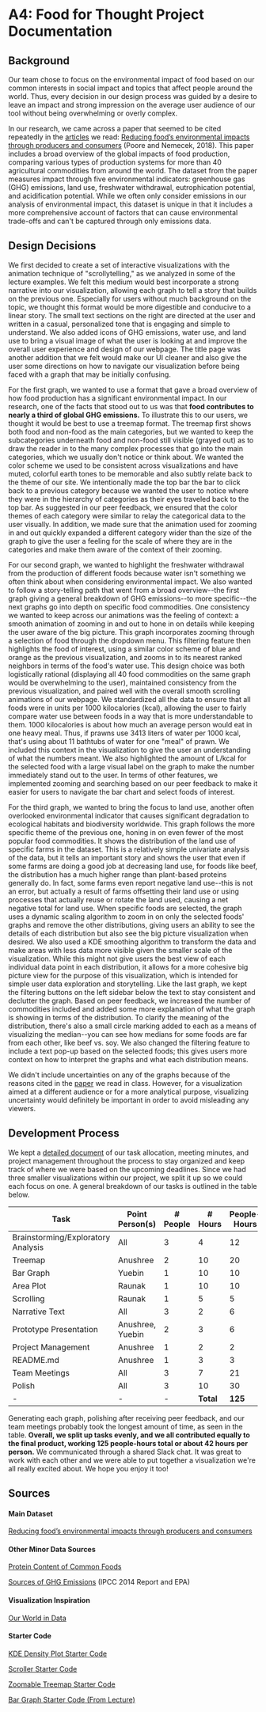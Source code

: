 # A4: Food for Thought Project Documentation

## Background 

Our team chose to focus on the environmental impact of food based on our common interests in social impact and topics that affect people around the world. Thus, every decision in our design process was guided by a desire to leave an impact and strong impression on the average user audience of our tool without being overwhelming or overly complex. 

In our research, we came across a paper that seemed to be cited repeatedly in the [articles](https://ourworldindata.org/environmental-impacts-of-food) we read: [Reducing food’s environmental impacts through producers and consumers](https://science.sciencemag.org/content/360/6392/987) (Poore and Nemecek, 2018). This paper includes a broad overview of the global impacts of food production, comparing various types of production systems for more than 40 agricultural commodities from around the world. The dataset from the paper measures impact through five environmental indicators: greenhouse gas (GHG) emissions, land use, freshwater withdrawal, eutrophication potential, and acidification potential. While we often only consider emissions in our analysis of environmental impact, this dataset is unique in that it includes a more comprehensive account of factors that can cause environmental trade-offs and can't be captured through only emissions data. 

## Design Decisions

We first decided to create a set of interactive visualizations with the animation technique of "scrollytelling," as we analyzed in some of the lecture examples. We felt this medium would best incorporate a strong narrative into our visualization, allowing each graph to tell a story that builds on the previous one. Especially for users without much background on the topic, we thought this format would be more digestible and conducive to a linear story. The small text sections on the right are directed at the user and written in a casual, personalized tone that is engaging and simple to understand. We also added icons of GHG emissions, water use, and land use to bring a visual image of what the user is looking at and improve the overall user experience and design of our webpage. The title page was another addition that we felt would make our UI cleaner and also give the user some directions on how to navigate our visualization before being faced with a graph that may be initially confusing. 

For the first graph, we wanted to use a format that gave a broad overview of how food production has a significant environmental impact. In our research, one of the facts that stood out to us was that **food contributes to nearly a third of global GHG emissions.** To illustrate this to our users, we thought it would be best to use a treemap format. The treemap first shows both food and non-food as the main categories, but we wanted to keep the subcategories underneath food and non-food still visible (grayed out) as to draw the reader in to the many complex processes that go into the main categories, which we usually don't notice or think about. We wanted the color scheme we used to be consistent across visualizations and have muted, colorful earth tones to be memorable and also subtly relate back to the theme of our site. We intentionally made the top bar the bar to click back to a previous category because we wanted the user to notice where they were in the hierarchy of categories as their eyes traveled back to the top bar. As suggested in our peer feedback, we ensured that the color themes of each category were similar to relay the categorical data to the user visually. In addition, we made sure that the animation used for zooming in and out quickly expanded a different category wider than the size of the graph to give the user a feeling for the scale of where they are in the categories and make them aware of the context of their zooming. 

For our second graph, we wanted to highlight the freshwater withdrawal from the production of different foods because water isn't something we often think about when considering environmental impact. We also wanted to follow a story-telling path that went from a broad overview--the first graph giving a general breakdown of GHG emissions--to more specific--the next graphs go into depth on specific food commodities. One consistency we wanted to keep across our animations was the feeling of context: a smooth animation of zooming in and out to hone in on details while keeping the user aware of the big picture. This graph incorporates zooming through a selection of food through the dropdown menu. This filtering feature then highlights the food of interest, using a similar color scheme of blue and orange as the previous visualization, and zooms in to its nearest ranked neighbors in terms of the food's water use. This design choice was both logistically rational (displaying all 40 food commodities on the same graph would be overwhelming to the user), maintained consistency from the previous visualization, and paired well with the overall smooth scrolling animations of our webpage. We standardized all the data to ensure that all foods were in units per 1000 kilocalories (kcal), allowing the user to fairly compare water use between foods in a way that is more understandable to them. 1000 kilocalories is about how much an average person would eat in one heavy meal. Thus, if prawns use 3413 liters of water per 1000 kcal, that's using about 11 bathtubs of water for one "meal" of prawn. We included this context in the visualization to give the user an understanding of what the numbers meant. We also highlighted the amount of L/kcal for the selected food with a large visual label on the graph to make the number immediately stand out to the user. In terms of other features, we implemented zooming and searching based on our peer feedback to make it easier for users to navigate the bar chart and select foods of interest. 

For the third graph, we wanted to bring the focus to land use, another often overlooked environmental indicator that causes significant degradation to ecological habitats and biodiversity worldwide. This graph follows the more specific theme of the previous one, honing in on even fewer of the most popular food commodities. It shows the distribution of the land use of specific farms in the dataset. This is a relatively simple univariate analysis of the data, but it tells an important story and shows the user that even if some farms are doing a good job at decreasing land use, for foods like beef, the distribution has a much higher range than plant-based proteins generally do. In fact, some farms even report negative land use--this is not an error, but actually a result of farms offsetting their land use or using processes that actually reuse or rotate the land used, causing a net negative total for land use. When specific foods are selected, the graph uses a dynamic scaling algorithm to zoom in on only the selected foods' graphs and remove the other distributions, giving users an ability to see the details of each distribution but also see the big picture visualization when desired. We also used a KDE smoothing algorithm to transform the data and make areas with less data more visible given the smaller scale of the visualization. While this might not give users the best view of each individual data point in each distribution, it allows for a more cohesive big picture view for the purpose of this visualization, which is intended for simple user data exploration and storytelling. Like the last graph, we kept the filtering buttons on the left sidebar below the text to stay consistent and declutter the graph. Based on peer feedback, we increased the number of commodities included and added some more explanation of what the graph is showing in terms of the distribution. To clarify the meaning of the distribution, there's also a small circle marking added to each as a means of visualizing the median--you can see how medians for some foods are far from each other, like beef vs. soy. We also changed the filtering feature to include a text pop-up based on the selected foods; this gives users more context on how to interpret the graphs and what each distribution means.  

We didn't include uncertainties on any of the graphs because of the reasons cited in the [paper](https://ieeexplore.ieee.org/document/8805422) we read in class. However, for a visualization aimed at a different audience or for a more analytical purpose, visualizing uncertainty would definitely be important in order to avoid misleading any viewers. 

## Development Process

We kept a [detailed document](https://docs.google.com/document/d/1ion0fPCR9kv_oxrwtSAnY4OMmPUoXg2SYjhlvtjqQC0/edit?usp=sharing) of our task allocation, meeting minutes, and project management throughout the process to stay organized and keep track of where we were based on the upcoming deadlines. Since we had three smaller visualizations within our project, we split it up so we could each focus on one. A general breakdown of our tasks is outlined in the table below. 

| Task                               | Point Person(s)  | # People | # Hours   | People-Hours |
| ---------------------------------- | ---------------- | -------- | --------- | ------------ |
| Brainstorming/Exploratory Analysis | All              | 3        | 4         | 12           |
| Treemap                            | Anushree         | 2        | 10        | 20           |
| Bar Graph                          | Yuebin           | 1        | 10        | 10           |
| Area Plot                          | Raunak           | 1        | 10        | 10           |
| Scrolling                          | Raunak           | 1        | 5         | 5            |
| Narrative Text                     | All              | 3        | 2         | 6            |
| Prototype Presentation             | Anushree, Yuebin | 2        | 3         | 6            |
| Project Management                 | Anushree         | 1        | 2         | 2            |
| README.md                          | Anushree         | 1        | 3         | 3            |
| Team Meetings                      | All              | 3        | 7         | 21           |
| Polish                             | All              | 3        | 10        | 30           |
| -                                  | -                | -        | **Total** | **125**      |

Generating each graph, polishing after receiving peer feedback, and our team meetings probably took the longest amount of time, as seen in the table. **Overall, we split up tasks evenly, and we all contributed equally to the final product, working 125 people-hours total or about 42 hours per person.** We communicated through a shared Slack chat. It was great to work with each other and we were able to put together a visualization we're all really excited about. We hope you enjoy it too!

## Sources

#### Main Dataset

[Reducing food’s environmental impacts through producers and consumers](https://science.sciencemag.org/content/360/6392/987#)

#### Other Minor Data Sources

[Protein Content of Common Foods](https://www.hopkinsmedicine.org/bariatrics/_documents/nutrition_protein_content_common_foods.pdf)

[Sources of GHG Emissions](https://www.epa.gov/ghgemissions/global-greenhouse-gas-emissions-data) (IPCC 2014 Report and EPA)

#### Visualization Inspiration

[Our World in Data](https://ourworldindata.org/environmental-impacts-of-food)

#### Starter Code

[KDE Density Plot Starter Code](https://www.d3-graph-gallery.com/graph/density_basic.html)

[Scroller Starter Code](https://github.com/cuthchow/college-majors-visualisation)

[Zoomable Treemap Starter Code](https://observablehq.com/@d3/zoomable-treemap)

[Bar Graph Starter Code (From Lecture)](https://observablehq.com/d/4c93c3a516d35624)

